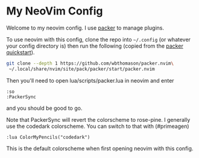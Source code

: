 # My NeoVim Config

Welcome to my neovim config.
I use [packer](https://github.com/wbthomason/packer.nvim) to manage plugins.

To use neovim with this config,
clone the repo into `~/.config` (or whatever your config directory is)
then run the following (copied from the 
[packer quickstart](https://github.com/wbthomason/packer.nvim?tab=readme-ov-file#quickstart)).

```bash
git clone --depth 1 https://github.com/wbthomason/packer.nvim\
 ~/.local/share/nvim/site/pack/packer/start/packer.nvim
```

Then you'll need to open lua/scripts/packer.lua in neovim and enter

```
:so
:PackerSync
```

and you should be good to go.

Note that PackerSync will revert the colorscheme to rose-pine.
I generally use the codedark colorscheme. You can switch to that
with (#primeagen)

```
:lua ColorMyPencils("codedark")
```

This is the default colorscheme when first opening neovim with this config.
